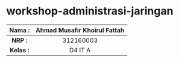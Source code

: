 # workshop-administrasi-jaringan

| **Nama :**  | **Ahmad Musafir Khoirul Fattah** |
| :---------: | :------------------------------: |
|  **NRP :**  |            312160003             |
| **Kelas :** |             D4 IT A              |
